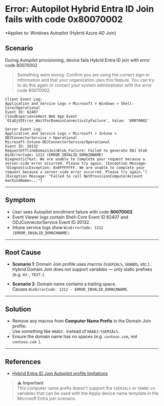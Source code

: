 # Error: Autopilot Hybrid Entra ID Join fails with code 0x80070002
*Applies to: Windows Autopilot (Hybrid Azure AD Join)

## Scenario
During Autopilot provisioning, device fails Hybrid Entra ID join with error code 80070002
>Something went wrong.
>Confirm you are using the correct sign-in information and that your organization uses this feature. You can try to do this again or contact your system administrator with the error code 80070002.

```
Client Event Log:
Application and Service Logs > Microsoft > Windows > Shell-Core/Operational
Event ID: 62407
CloudExperienceHost Web App Event
'OtaDjUIError_WaitForDomainConnectivityFailure', Value: '80070002'
```
```
Server Event Log:
Application and Service Logs > Microsoft > Intune > ODJConnectorService > Operational
Microsoft-Intune-ODJConnectorService/Operational  
Event ID: 30132  
RequestOfflineDomainJoinBlob_Failure: Failed to generate ODJ blob  
WinErrorCode: 1212 (ERROR_INVALID_DOMAINNAME) 
DiagnosticText: We are unable to complete your request because a server-side error occurred. Please try again. [Exception Message: "DiagnosticException: 0x0FFFFFFF. We are unable to complete your request because a server-side error occurred. Please try again."] [Exception Message: "Failed to call NetProvisionComputerAccount machineName=..."]
```

---

## Symptom
- User sees Autopilot enrollment failure with code **80070002**.  
- Event Viewer logs contain Shell-Core Event ID 62407 and ODJConnectorService Event ID 30132.  
- Intune service logs show `WinErrorCode: 1212 (ERROR_INVALID_DOMAINNAME)`.

---

## Root Cause
- **Scenario 1**: Domain Join profile uses macros (`%SERIAL%`, `%RAND%`, etc.).  
  Hybrid Domain Join does not support variables — only static prefixes (e.g. `HJ-`, `TEST-`).  

- **Scenario 2**: Domain name contains a trailing space.  
  Causes `WinErrorCode: 1212 - ERROR_INVALID_DOMAINNAME`.

---

## Solution
- Remove any macros from **Computer Name Prefix** in the Domain Join profile.  
  Use something like `HAADJ-` instead of `HAADJ-%SERIAL%`.  
- Ensure the domain name has no spaces (e.g. `contoso.com`, not `contoso.com `).

---

## References
- [Hybrid Entra ID Join Autopilot profile limitations](https://learn.microsoft.com/en-us/autopilot/tutorial/user-driven/hybrid-azure-ad-join-domain-join-profile)

> ⚠️ **Important**  
> This computer name prefix doesn't support the `%SERIAL%` or `%RAND:x%` variables that can be used with the Apply device name template in the Microsoft Entra join scenario.